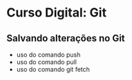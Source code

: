 # Curso Digital: Git

## Salvando alterações no Git


* uso do comando push
* uso do comando pull
* uso do comando git fetch
